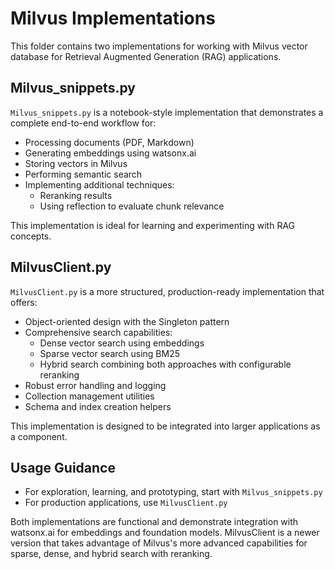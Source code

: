 # Milvus Implementations

This folder contains two implementations for working with Milvus vector database for Retrieval Augmented Generation (RAG) applications.

## Milvus_snippets.py

`Milvus_snippets.py` is a notebook-style implementation that demonstrates a complete end-to-end workflow for:

- Processing documents (PDF, Markdown)
- Generating embeddings using watsonx.ai
- Storing vectors in Milvus
- Performing semantic search
- Implementing additional techniques:
  - Reranking results
  - Using reflection to evaluate chunk relevance

This implementation is ideal for learning and experimenting with RAG concepts.

## MilvusClient.py

`MilvusClient.py` is a more structured, production-ready implementation that offers:

- Object-oriented design with the Singleton pattern
- Comprehensive search capabilities:
  - Dense vector search using embeddings
  - Sparse vector search using BM25
  - Hybrid search combining both approaches with configurable reranking
- Robust error handling and logging
- Collection management utilities
- Schema and index creation helpers

This implementation is designed to be integrated into larger applications as a component.

## Usage Guidance

- For exploration, learning, and prototyping, start with `Milvus_snippets.py`
- For production applications, use `MilvusClient.py`

Both implementations are functional and demonstrate integration with watsonx.ai for embeddings and foundation models. MilvusClient is a newer version that takes advantage of Milvus's more advanced capabilities for sparse, dense, and hybrid search with reranking.
